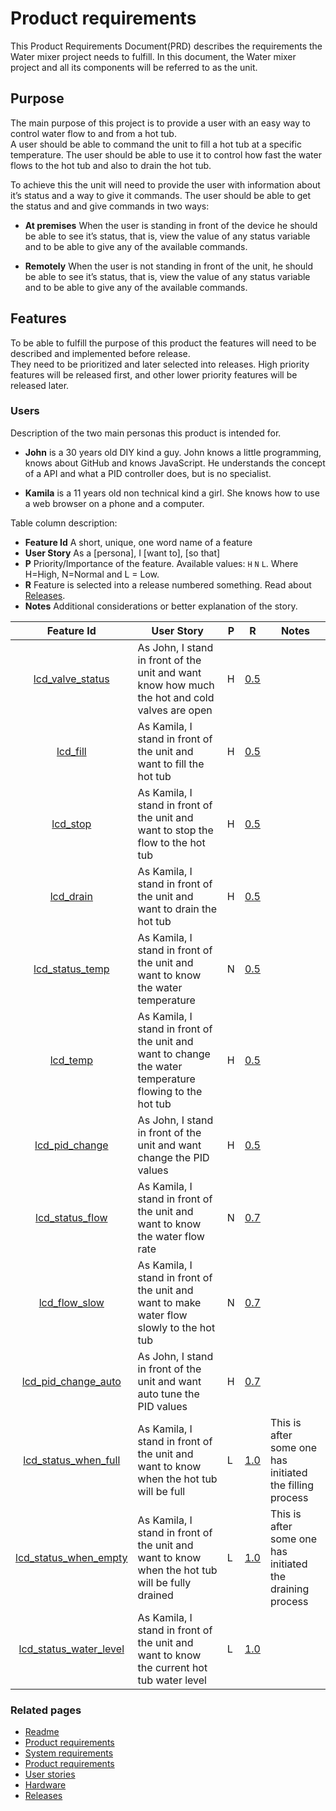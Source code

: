 # Product requirements
This Product Requirements Document(PRD) describes the requirements the Water mixer project needs to fulfill.  In this 
document, the Water mixer project and all its components will be referred to as the unit.

## Purpose
The main purpose of this project is to provide a user with an easy way to control water flow to and from a hot tub.  
A user should be able to command the unit to fill a hot tub at a specific temperature.  The user should be able to use 
it to control how fast the water flows to the hot tub and also to drain the hot tub.

To achieve this the unit will need to provide the user with information about it’s status and a way to give it commands.
  The user should be able to get the status and and give commands in two ways:

  * __At premises__ When the user is standing in front of the device he should be able to see it’s status, that is, 
  view the value of any status variable and to be able to give any of the available commands.

  * __Remotely__   When the user is not standing in front of the unit, he should be able to see it’s status, that is, 
  view the value of any status variable and to be able to give any of the available commands.



## Features
To be able to fulfill the purpose of this product the features will need to be described and implemented before release.  
They need to be prioritized and later selected into releases.  High priority features will be released first, 
and other lower priority features will be released later.

### Users
Description of the two main personas this product is intended for.
 
   * __John__ is a 30 years old DIY kind a guy.  John knows a little programming, knows about GitHub and knows 
   JavaScript.  He understands the concept of a API and what a PID controller does, but is no specialist.

   * __Kamila__ is a 11 years old non technical kind a girl.  She knows how to use a web browser on a phone and 
   a computer.

Table column description:
  * __Feature Id__ A short, unique, one word name of a feature
  * __User Story__ As a [persona], I [want to], [so that]
  * __P__ Priority/Importance of the feature. Available values: `H` `N` `L`. Where H=High, N=Normal and L = Low.
  * __R__ Feature is selected into a release numbered something. Read about [Releases].
  * __Notes__ Additional considerations or better explanation of the story.

|  Feature Id             | User Story                                                                                                | P |   R   | Notes |
|:------------------------:|-----------------------------------------------------------------------------------------------------------|---|-------|-------|
| [lcd_valve_status]       | As John, I stand in front of the unit and want know how much the hot and cold valves are open           | H | [0.5] |       |
| [lcd_fill]               | As Kamila, I stand in front of the unit and want to fill the hot tub                                    | H | [0.5] |       |
| [lcd_stop]               | As Kamila, I stand in front of the unit and want to stop the flow to the hot tub                        | H | [0.5] |       |
| [lcd_drain]              | As Kamila, I stand in front of the unit and want to drain the hot tub                                   | H | [0.5] |       |
| [lcd_status_temp]        | As Kamila, I stand in front of the unit and want to know the water temperature                          | N | [0.5] |       |
| [lcd_temp]               | As Kamila, I stand in front of the unit and want to change the water temperature flowing to the hot tub | H | [0.5] |       |
| [lcd_pid_change]         | As John, I stand in front of the unit and want change the PID values                                    | H | [0.5] |       |
| [lcd_status_flow]        | As Kamila, I stand in front of the unit and want to know the water flow rate                            | N | [0.7] |       |
| [lcd_flow_slow]          | As Kamila, I stand in front of the unit and want to make water flow slowly to the hot tub               | N | [0.7] |       |
| [lcd_pid_change_auto]    | As John, I stand in front of the unit and want auto tune the PID values                                 | H | [0.7] |       |
| [lcd_status_when_full]   | As Kamila, I stand in front of the unit and want to know when the hot tub will be full                  | L | [1.0] |  This is after some one has initiated the filling process |
| [lcd_status_when_empty]  | As Kamila, I stand in front of the unit and want to know when the hot tub will be fully drained         | L | [1.0] |  This is after some one has initiated the draining process |
| [lcd_status_water_level] | As Kamila, I stand in front of the unit and want to know the current hot tub water level                | L | [1.0] |       |


 ### Related pages
 * [Readme]
 * [Product requirements]
 * [System requirements]
 * [Product requirements]
 * [User stories]
 * [Hardware]
 * [Releases]


[Readme]: ../../README.md
[Product requirements]: ./productRequirements.md
[System requirements]: ./sSystemRequirements.md
[User stories]: ./userStories.md
[Hardware]: ./hardware.md
[Releases]: ./releases.md


[Releases]: ./releases.md
[0.5]: ./releases.md#release-05---bare-minimum
[0.6]: ./releases.md#release-06--hardware-installed
[0.7]: ./releases.md#release-07---additional-features
[0.8]: ./releases.md#release-08---remote-access
[0.9]: ./releases.md#release-09---boxed
[1.0]: ./releases.md#release-10

[lcd_valve_status]: ./userStories.md#lcd_valve_status
[lcd_fill]: ./userStories.md#lcd_fill
[lcd_stop]: ./userStories.md#lcd_stop
[lcd_drain]: ./userStories.md#lcd_drain           
[lcd_status_temp]: ./userStories.md#lcd_status_temp
[lcd_temp]: ./userStories.md#lcd_temp
[lcd_status_flow]: ./userStories.md#lcd_status_flow
[lcd_flow_slow]: ./userStories.md#lcd_flow_slow
[lcd_status_when_full]: ./userStories.md#lcd_status_when_full
[lcd_status_when_empty]: ./userStories.md#lcd_status_when_empty
[lcd_status_water_level]: ./userStories.md#lcd_status_water_level
[lcd_pid_change]: ./userStories.md#lcd_pid_change
[lcd_pid_change_auto]: ./userStories.md#lcd_pid_change_auto